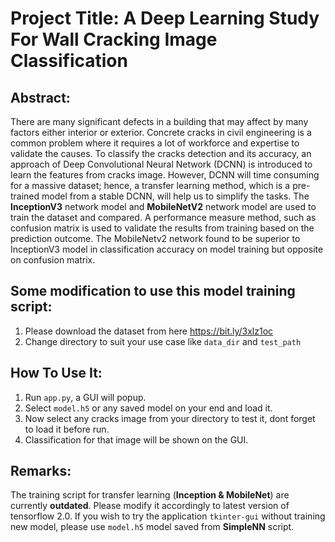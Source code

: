 # Project Title: A Deep Learning Study For Wall Cracking Image Classification


## Abstract: 
There are many significant defects in a building that may affect by many factors either interior or exterior. Concrete cracks in civil  engineering is a common problem where it requires a lot of workforce and expertise to validate the causes. To classify the cracks detection and its accuracy, an approach of Deep Convolutional Neural Network (DCNN) is introduced to learn the features from cracks image. However, DCNN will time consuming for a massive dataset; hence, a transfer learning method, which is a pre-trained model from a stable DCNN, will help us to simplify the tasks. The **InceptionV3** network model and **MobileNetV2** network model are used to train the dataset and compared. A performance measure method, such as confusion matrix is used to validate the results from training based on the prediction outcome. The MobileNetv2 network found to be superior to InceptionV3 model in classification accuracy on model training but opposite on confusion matrix.


## Some modification to use this model training script:
1. Please download the dataset from here https://bit.ly/3xlz1oc
2. Change directory to suit your use case like `data_dir` and `test_path`


## How To Use It:
1. Run `app.py`, a GUI will popup.
2. Select `model.h5` or any saved model on your end and load it.
3. Now select any cracks image from your directory to test it, dont forget to load it before run.
4. Classification for that image will be shown on the GUI.


## Remarks:

The training script for transfer learning (**Inception & MobileNet**) are currently **outdated**. Please modify it accordingly to latest version of tensorflow 2.0. If you wish to try the application `tkinter-gui` without training new model, please use `model.h5` model saved from **SimpleNN** script.
